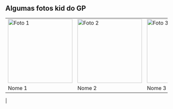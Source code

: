 ## Algumas fotos kid do GP
<table>
  <tr>
    <td><img src="ellisonPanda/memorias/fotos_kid/panda.jpg" alt="Foto 1" width="200"></td>
    <td><img src="ellisonPanda/memorias/fotos_kid/erika.jpg" alt="Foto 2" width="200"></td>
    <td><img src="ellisonPanda/memorias/fotos_kid/rani.jpg" alt="Foto 3" width="200"></td>
  </tr>
  <tr>
    <td>Nome 1</td>
    <td>Nome 2</td>
    <td>Nome 3</td>
  </tr>
</table>                       |
